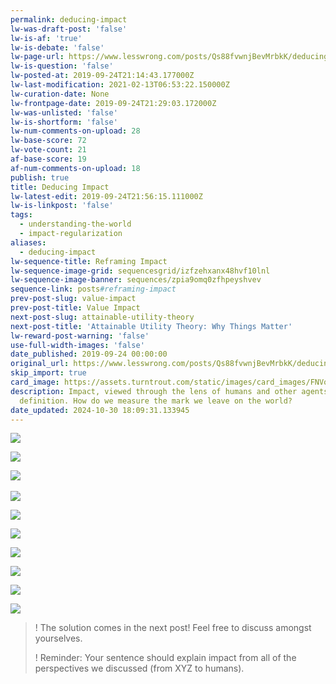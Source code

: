 ```yaml
---
permalink: deducing-impact
lw-was-draft-post: 'false'
lw-is-af: 'true'
lw-is-debate: 'false'
lw-page-url: https://www.lesswrong.com/posts/Qs88fvwnjBevMrbkK/deducing-impact
lw-is-question: 'false'
lw-posted-at: 2019-09-24T21:14:43.177000Z
lw-last-modification: 2021-02-13T06:53:22.150000Z
lw-curation-date: None
lw-frontpage-date: 2019-09-24T21:29:03.172000Z
lw-was-unlisted: 'false'
lw-is-shortform: 'false'
lw-num-comments-on-upload: 28
lw-base-score: 72
lw-vote-count: 21
af-base-score: 19
af-num-comments-on-upload: 18
publish: true
title: Deducing Impact
lw-latest-edit: 2019-09-24T21:56:15.111000Z
lw-is-linkpost: 'false'
tags:
  - understanding-the-world
  - impact-regularization
aliases:
  - deducing-impact
lw-sequence-title: Reframing Impact
lw-sequence-image-grid: sequencesgrid/izfzehxanx48hvf10lnl
lw-sequence-image-banner: sequences/zpia9omq0zfhpeyshvev
sequence-link: posts#reframing-impact
prev-post-slug: value-impact
prev-post-title: Value Impact
next-post-slug: attainable-utility-theory
next-post-title: 'Attainable Utility Theory: Why Things Matter'
lw-reward-post-warning: 'false'
use-full-width-images: 'false'
date_published: 2019-09-24 00:00:00
original_url: https://www.lesswrong.com/posts/Qs88fvwnjBevMrbkK/deducing-impact
skip_import: true
card_image: https://assets.turntrout.com/static/images/card_images/FNVolSf.png
description: Impact, viewed through the lens of humans and other agents, demands a
  definition. How do we measure the mark we leave on the world?
date_updated: 2024-10-30 18:09:31.133945
---
```




![](https://assets.turntrout.com/static/images/posts/lyRy0fS.avif)

![](https://assets.turntrout.com/static/images/posts/OIDCLpl.avif)

[​](​![]\(https://assets.turntrout.com/static/images/posts/x3myqQ1.avif)![](https://assets.turntrout.com/static/images/posts/x3myqQ1.avif)

![](https://assets.turntrout.com/static/images/posts/G1UgvEf.avif)

![](https://assets.turntrout.com/static/images/posts/lCPSncS.avif )

![](https://assets.turntrout.com/static/images/posts/EZa5fmw.avif)

![](https://assets.turntrout.com/static/images/posts/UHf85nd.avif)

![](https://assets.turntrout.com/static/images/posts/EZa5fmw.avif)

![](https://assets.turntrout.com/static/images/posts/apep62R.avif)

![](https://assets.turntrout.com/static/images/posts/p278IRN.avif)

>! The solution comes in the next post! Feel free to discuss amongst yourselves.
>
>! Reminder: Your sentence should explain impact from all of the perspectives we discussed (from XYZ to humans).
